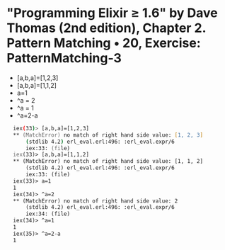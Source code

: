 # "Programming Elixir ≥ 1.6" by Dave Thomas (2nd edition), Chapter 2. Pattern Matching • 20, Exercise: PatternMatching-3

* [a,b,a]=[1,2,3]
* [a,b,a]=[1,1,2]
* a=1
* ^a = 2
* ^a = 1
* ^a=2-a

```zsh
  iex(33)> [a,b,a]=[1,2,3]
  ** (MatchError) no match of right hand side value: [1, 2, 3]
      (stdlib 4.2) erl_eval.erl:496: :erl_eval.expr/6
      iex:33: (file)
  iex(33)> [a,b,a]=[1,1,2]
  ** (MatchError) no match of right hand side value: [1, 1, 2]
      (stdlib 4.2) erl_eval.erl:496: :erl_eval.expr/6
      iex:33: (file)
  iex(33)> a=1
  1
  iex(34)> ^a=2
  ** (MatchError) no match of right hand side value: 2
      (stdlib 4.2) erl_eval.erl:496: :erl_eval.expr/6
      iex:34: (file)
  iex(34)> ^a=1
  1
  iex(35)> ^a=2-a
  1
```

